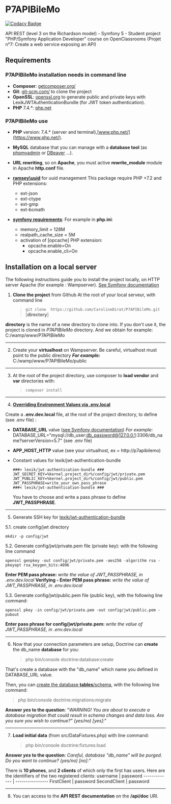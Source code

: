 # P7APIBileMo

[![Codacy Badge](https://api.codacy.com/project/badge/Grade/03e69ed939f34f3190133629f48d7255)](https://app.codacy.com/gh/CarolineDirat/P7APIBileMo?utm_source=github.com&utm_medium=referral&utm_content=CarolineDirat/P7APIBileMo&utm_campaign=Badge_Grade_Settings)

API REST (level 3 on the Richardson model) - Symfony 5 - Student project
"PHP/Symfony Application Developer" course on OpenClassrooms (Projet n°7: Create a web service exposing an API)

## Requirements

### P7APIBileMo installation needs in command line
  - **Composer**: [getcomposer.org/](https://getcomposer.org/)
  - **Git**: [git-scm.com/](https://git-scm.com/) to clone the project
  - **OpenSSL**: [openssl.org](https://www.openssl.org/) to generate public and private keys with LexikJWTAuthenticationBundle (for JWT token authentication).
  - **PHP** 7.4.*: [php.net](https://www.php.net/)

### P7APIBileMo use

  - **PHP** version: 7.4.* (server and terminal),[www.php.net/](https://www.php.net/).

  - **MySQL** database that you can manage with a **database tool** (as [phpmyadmin](https://www.phpmyadmin.net/) or [DBeaver](https://dbeaver.io/) ...).

  - **URL rewriting**, so on **Apache**, you must active **rewrite_module** module in Apache **http.conf** file.

  - **[ramsey\uuid](https://github.com/ramsey/uuid)** for uuid management
  This package require PHP +7.2 and PHP extensions:
    - ext-json
    - ext-ctype
    - ext-gmp
    - ext-bcmath

  - **[symfony requirements](https://symfony.com/doc/current/setup.html#technical-requirements)**:
  For example in **php.ini**:
    - memory_limit = 128M
    - realpath_cache_size = 5M
    - activation of [opcache] PHP extension:
      - opcache.enable=On
      - opcache.enable_cli=On

## Installation on a local server

The following instructions guide you to install the project locally, on HTTP server Apache (for example : Wampserver). [See Symfony documentation](https://symfony.com/doc/current/setup.html#setting-up-an-existing-symfony-project) 

1. **Clone the project** from Github 
   At the root of your local serveur, with command line
   > `git clone  https://github.com/CarolineDirat/P7APIBileMo.git` [**directory**]

**directory** is the name of a new directory to clone into. 
If you don't use it, the project is cloned in *P7APIBileMo* directory. And we obtain for example: C:/wamp/www/P7APIBileMo

--------
2. Create your **virtualhost** on Wampserver.
Be careful, virtualhost must point to the public directory
**_For example:_** C:/wamp/www/P7APIBileMo/public

--------
3. At the root of the project directory, use composer to **load vendor** and **var** directories with:
   > `composer install`
   
--------
4. **[Overriding Environment Values via .env.local](https://symfony.com/doc/current/configuration.html#overriding-environment-values-via-env-local)**

Create a **.env.dev.local** file, at the root of the project directory, to define (see .env file) :
- **DATABASE_URL** value ([see Symfony documentation](https://symfony.com/doc/current/doctrine.html#configuring-the-database))
_For example:_
DATABASE_URL="mysql://db_user:db_password@127.0.0.1:3306/db_name?serverVersion=5.7" (see .env file)

- **APP_HOST_HTTP** value (see your virtualhost, ex = http://p7apibilemo)

- Constant values for lexik/jwt-authentication-bundle
  ````
  ###> lexik/jwt-authentication-bundle ###
  JWT_SECRET_KEY=%kernel.project_dir%/config/jwt/private.pem
  JWT_PUBLIC_KEY=%kernel.project_dir%/config/jwt/public.pem
  JWT_PASSPHRASE=write_your_own_pass_phrase
  ###< lexik/jwt-authentication-bundle ###
  ````
  You have to choose and write a pass phrase to define **JWT_PASSPHRASE**.
  
--------
5. Generate SSH key for [lexik/jwt-authentication-bundle](https://github.com/lexik/LexikJWTAuthenticationBundle/blob/master/Resources/doc/index.md#generate-the-ssh-keys)

5.1. create config/jwt directory
````
mkdir -p config/jwt
````
5.2. Generate config/jwt/private.pem file (private key): with the following line command
````
openssl genpkey -out config/jwt/private.pem -aes256 -algorithm rsa -pkeyopt rsa_keygen_bits:4096
````
**Enter PEM pass phrase:** _write the value of JWT_PASSPHRASE, in .env.dev.local_
**Verifying - Enter PEM pass phrase:** _write the value of JWT_PASSPHRASE, in .env.dev.local_

5.3. Generate config/jwt/public.pem file (public key), with the following line command:
````
openssl pkey -in config/jwt/private.pem -out config/jwt/public.pem -pubout
````
**Enter pass phrase for config/jwt/private.pem:** _write the value of JWT_PASSPHRASE, in .env.dev.local_

--------
6. Now that your connection parameters are setup, Doctrine can **create** the db_name **database** for you:
   > php bin/console doctrine:database:create

That's create a database with the "db_name" which name you defined in DATABASE_URL value.

Then, you can [create the database **tables**/schema](https://symfony.com/doc/current/doctrine.html#migrations-creating-the-database-tables-schema), with the following line command:
   
   > php bin/console doctrine:migrations:migrate

**Answer _yes_ to the question**: "_WARNING! You are about to execute a database migration that could result in schema changes and data loss. Are you sure you wish to continue?" (yes/no) [yes]:_"

--------
7. **Load initial data** (from src/DataFixtures.php) with line command:
   > php bin/console doctrine:fixtures:load

**Answer _yes_ to the question**: _Careful, database "db_name" will be purged. Do you want to continue? (yes/no) [no]:"_

There is **10 phones**, and **2 clients** of which only the first has users.
Here are the identifiers of the two registered clients:
  username      | password
  ------------- | ----------------
  FirstClient   | password 
  SecondClient  | password 

--------
8. You can access to the **API REST documentation** on the **/api/doc** URI.

